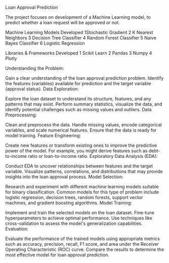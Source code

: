 Loan Approval Prediction 

The project focuses on development of a Machine Learning model, to predict whether a loan request will be approved or not.

Machine Learning Models Developed
1️Stochastic Gradient
2 K Nearest Neighbors
3️ Decision Tree Classifier
4️ Random Forest Classifier
5 Naive Bayes Classifier
6 Logistic Regression

Libraries & Frameworks Developed
1️ Scikit Learn
2️ Pandas
3️ Numpy
4️ Plotly


Understanding the Problem:

Gain a clear understanding of the loan approval prediction problem. Identify the features (variables) available for prediction and the target variable (approval status).
Data Exploration:

Explore the loan dataset to understand its structure, features, and any patterns that may exist. Perform summary statistics, visualize the data, and identify potential challenges such as missing values and outliers.
Data Preprocessing:

Clean and preprocess the data. Handle missing values, encode categorical variables, and scale numerical features. Ensure that the data is ready for model training.
Feature Engineering:

Create new features or transform existing ones to improve the predictive power of the model. For example, you might derive features such as debt-to-income ratio or loan-to-income ratio.
Exploratory Data Analysis (EDA):

Conduct EDA to uncover relationships between features and the target variable. Visualize patterns, correlations, and distributions that may provide insights into the loan approval process.
Model Selection:

Research and experiment with different machine learning models suitable for binary classification. Common models for this type of problem include logistic regression, decision trees, random forests, support vector machines, and gradient boosting algorithms.
Model Training:

Implement and train the selected models on the loan dataset. Fine-tune hyperparameters to achieve optimal performance. Use techniques like cross-validation to assess the model's generalization capabilities.
Evaluation:

Evaluate the performance of the trained models using appropriate metrics such as accuracy, precision, recall, F1 score, and area under the Receiver Operating Characteristic (ROC) curve. Compare the results to determine the most effective model for loan approval prediction.
